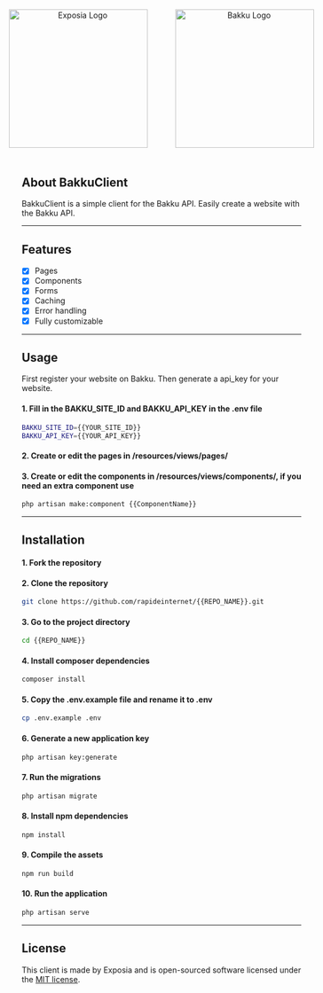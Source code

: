 <p align="center" style="display: flex; gap: 50px; margin: 50px auto 50px auto; justify-content: center;">
<a href="https://exposia.nl" target="_blank"><img src="https://rapide.nl/storage/app/media/logos/exposia-logo.svg" width="250" alt="Exposia Logo"></a>
<a href="https://admin.bakku.cloud" target="_blank"><img src="https://admin.bakku.cloud/img/logo-bakku-8285dc3fbbae923c5dd447120ec7e5aa.svg?vsn=d" width="250" alt="Bakku Logo"></a>
</p>

## About BakkuClient
BakkuClient is a simple client for the Bakku API. Easily create a website with the Bakku API.

<hr>

## Features
- [x] Pages
- [x] Components
- [x] Forms
- [x] Caching
- [x] Error handling
- [x] Fully customizable

<hr>

## Usage
First register your website on Bakku. Then generate a api_key for your website.

#### 1. Fill in the BAKKU_SITE_ID and BAKKU_API_KEY in the .env file
```bash
BAKKU_SITE_ID={{YOUR_SITE_ID}}
BAKKU_API_KEY={{YOUR_API_KEY}}
```

#### 2. Create or edit the pages in /resources/views/pages/

#### 3. Create or edit the components in /resources/views/components/, if you need an extra component use
```bash
php artisan make:component {{ComponentName}}
```

<hr>

## Installation

#### 1. Fork the repository

#### 2. Clone the repository
```bash
git clone https://github.com/rapideinternet/{{REPO_NAME}}.git
```

#### 3. Go to the project directory
```bash
cd {{REPO_NAME}}
```

#### 4. Install composer dependencies
```bash
composer install
```

#### 5. Copy the .env.example file and rename it to .env
```bash
cp .env.example .env
```

#### 6. Generate a new application key
```bash
php artisan key:generate
```

#### 7. Run the migrations
```bash
php artisan migrate
```

#### 8. Install npm dependencies
```bash
npm install
```

#### 9. Compile the assets
```bash
npm run build
```

#### 10. Run the application
```bash
php artisan serve
```

<hr>

## License
This client is made by Exposia and is open-sourced software licensed under the [MIT license](https://opensource.org/licenses/MIT).
